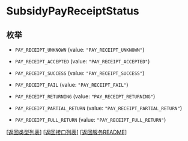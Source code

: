 # SubsidyPayReceiptStatus

## 枚举


* `PAY_RECEIPT_UNKNOWN` (value: `"PAY_RECEIPT_UNKNOWN"`)

* `PAY_RECEIPT_ACCEPTED` (value: `"PAY_RECEIPT_ACCEPTED"`)

* `PAY_RECEIPT_SUCCESS` (value: `"PAY_RECEIPT_SUCCESS"`)

* `PAY_RECEIPT_FAIL` (value: `"PAY_RECEIPT_FAIL"`)

* `PAY_RECEIPT_RETURNING` (value: `"PAY_RECEIPT_RETURNING"`)

* `PAY_RECEIPT_PARTIAL_RETURN` (value: `"PAY_RECEIPT_PARTIAL_RETURN"`)

* `PAY_RECEIPT_FULL_RETURN` (value: `"PAY_RECEIPT_FULL_RETURN"`)


[\[返回类型列表\]](README.md#类型列表)
[\[返回接口列表\]](README.md#接口列表)
[\[返回服务README\]](README.md)


